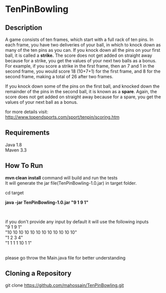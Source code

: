 
# TenPinBowling

## Description
A game consists of ten frames, which start with a full rack of ten pins. 
In each frame, you have two deliveries of your ball, in which to knock down as many of the ten pins as you can.
If you knock down all the pins on your first ball, it is called a <b>strike.</b> 
The score does not get added on straight away because for a strike, you get the values of your next two balls as a bonus. 
For example, if you score a strike in the first frame, then an 7 and 1 in the second frame, you would score 18 (10+7+1) for the first frame, and 8 for the second frame, making a total of 26 after two frames.
<br/>

If you knock down some of the pins on the first ball, and knocked down the remainder of the pins in the second ball,
it is known as a <b>spare</b>. Again, the score does not get added on straight away because for a spare, you get the values of your next ball as a bonus.

for more details visit: http://www.topendsports.com/sport/tenpin/scoring.htm

## Requirements
Java 1.8 <br/>
Maven 3.3

## How To Run

<b>mvn clean install</b> command will build and run the tests<br/>
It will generate the jar file(TenPinBowling-1.0.jar) in target folder.
<br/>

cd target <br/>

<b>java -jar TenPinBowling-1.0.jar "9 1 9 1" </b>

<br/>

if you don't provide any input by default it will use the following inputs<br/>
"9 1 9 1"<br/>
"10 10 10 10 10 10 10 10 10 10 10 10" <br/>
"1 2 3 4" <br/>
"1 1 1 1 10 1 1" <br/>

<br/>
please go throw the Main.java file for better understanding

## Cloning a Repository
git clone https://github.com/mahossain/TenPinBowling.git
